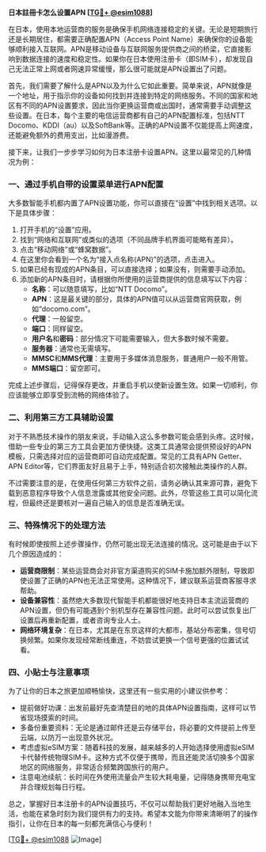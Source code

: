 **日本註冊卡怎么设置APN [[TG💪+ @esim1088](https://t.me/s/esim1088)]**

在日本，使用本地运营商的服务是确保手机网络连接稳定的关键。无论是短期旅行还是长期居住，都需要正确配置APN（Access Point Name）来确保你的设备能够顺利接入互联网。APN是移动设备与互联网服务提供商之间的桥梁，它直接影响到数据连接的速度和稳定性。如果你在日本使用注册卡（即SIM卡），却发现自己无法正常上网或者网速异常缓慢，那么很可能就是APN设置出了问题。

首先，我们需要了解什么是APN以及为什么它如此重要。简单来说，APN就像是一个地址，用于指示你的设备如何找到并连接到特定的网络服务。不同的国家和地区有不同的APN设置要求，因此当你更换运营商或出国时，通常需要手动调整这些设置。在日本，每个主要的电信运营商都有自己的APN配置标准，包括NTT Docomo、KDDI（au）以及SoftBank等。正确的APN设置不仅能提高上网速度，还能避免额外的费用支出，比如漫游费。

接下来，让我们一步步学习如何为日本注册卡设置APN。这里以最常见的几种情况为例：

### 一、通过手机自带的设置菜单进行APN配置

大多数智能手机都内置了APN设置功能，你可以直接在“设置”中找到相关选项。以下是具体步骤：

1. 打开手机的“设置”应用。
2. 找到“网络和互联网”或类似的选项（不同品牌手机界面可能略有差异）。
3. 点击“移动网络”或“蜂窝数据”。
4. 在这里你会看到一个名为“接入点名称(APN)”的选项，点击进入。
5. 如果已经有现成的APN条目，可以直接选择；如果没有，则需要手动添加。
6. 添加新的APN条目时，请根据你所使用的运营商提供的信息填写以下内容：
   - **名称**：可以随意填写，比如“NTT Docomo”。
   - **APN**：这是最关键的部分，具体的APN值可以从运营商官网获取，例如“docomo.com”。
   - **代理**：一般留空。
   - **端口**：同样留空。
   - **用户名**和**密码**：部分情况下可能需要输入，但大多数时候不需要。
   - **服务器**：通常也无需填写。
   - **MMSC**和**MMS代理**：主要用于多媒体消息服务，普通用户一般不用管。
   - **MMS端口**：留空即可。

完成上述步骤后，记得保存更改，并重启手机以使新设置生效。如果一切顺利，你应该能够立即享受到流畅的网络体验了。

### 二、利用第三方工具辅助设置

对于不熟悉技术操作的朋友来说，手动输入这么多参数可能会感到头疼。这时候，借助一些专业的第三方工具会更加方便快捷。这类工具通常会提供预设好的APN模板，只需选择对应的运营商即可自动完成配置。常见的工具有APN Getter、APN Editor等，它们界面友好且易于上手，特别适合初次接触此类操作的人群。

不过需要注意的是，在使用任何第三方软件之前，请务必确认其来源可靠，避免下载到恶意程序导致个人信息泄露或其他安全问题。此外，尽管这些工具可以简化流程，但最终还是要核对一遍自己输入的信息是否准确无误。

### 三、特殊情况下的处理方法

有时候即使按照上述步骤操作，仍然可能出现无法连接的情况。这可能是由于以下几个原因造成的：

- **运营商限制**：某些运营商会对非官方渠道购买的SIM卡施加额外限制，导致即使设置了正确的APN也无法正常使用。这种情况下，建议联系运营商客服寻求帮助。
- **设备兼容性**：虽然绝大多数现代智能手机都能很好地支持日本主流运营商的APN设置，但仍有可能遇到个别机型存在兼容性问题。此时可以尝试恢复出厂设置后再重新配置，或者咨询专业人士。
- **网络环境复杂**：在日本，尤其是在东京这样的大都市，基站分布密集，信号切换频繁。如果你发现经常断线重连，不妨尝试更换一个信号更强的位置试试看。

### 四、小贴士与注意事项

为了让你的日本之旅更加顺畅愉快，这里还有一些实用的小建议供参考：

- 提前做好功课：出发前最好先查清楚目的地的具体APN设置指南，这样可以节省现场摸索的时间。
- 多备份重要资料：无论是通过邮件还是云存储平台，将必要的文件提前上传至云端，以防万一出现意外状况。
- 考虑虚拟eSIM方案：随着科技的发展，越来越多的人开始选择使用虚拟eSIM卡代替传统物理SIM卡。这种方式不仅便于携带，而且还能灵活切换多个国家地区的网络服务，非常适合频繁跨国旅行的用户。
- 注意电池续航：长时间在外使用流量会产生较大耗电量，记得随身携带充电宝并合理规划每日行程。

总之，掌握好日本注册卡的APN设置技巧，不仅可以帮助我们更好地融入当地生活，也能在紧急时刻为我们提供有力的支持。希望本文能为你带来清晰明了的操作指引，让你在日本的每一刻都充满信心与便利！

[[TG💪+ @esim1088](https://t.me/s/esim1088) ![Image](https://i.postimg.cc/4NQfJmqS/Snipaste-2025-05-13-00-14-12.png)]